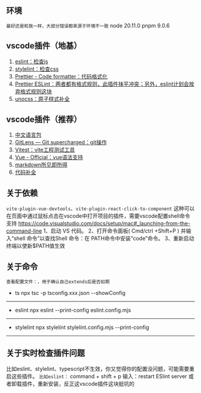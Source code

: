 ## 环境
`最好还是和我一样，大部分错误都来源于环境不一致`
node 20.11.0
pnpm 9.0.6

## vscode插件（地基）
1. [eslint：检查js](https://marketplace.visualstudio.com/items?itemName=dbaeumer.vscode-eslint)
2. [stylelint：检查css](https://marketplace.visualstudio.com/items?itemName=stylelint.vscode-stylelint)
3. [Prettier - Code formatter：代码格式化](https://marketplace.visualstudio.com/items?itemName=esbenp.prettier-vscode)
4. [Prettier ESLint：两者都有格式规则，此插件抹平冲突；另外，eslint计划会放弃格式规则这块](https://marketplace.visualstudio.com/items?itemName=rvest.vs-code-prettier-eslint)
5. [unocss：原子样式补全](https://marketplace.visualstudio.com/items?itemName=antfu.unocss)

## vscode插件（推荐）
1. [中文语言包](https://marketplace.visualstudio.com/items?itemName=MS-CEINTL.vscode-language-pack-zh-hans)
2. [GitLens — Git supercharged：git操作](https://marketplace.visualstudio.com/items?itemName=eamodio.gitlens)
3. [Vitest：vite工程测试工具](https://marketplace.visualstudio.com/items?itemName=vitest.explorer)
4. [Vue - Official：vue语法支持](https://marketplace.visualstudio.com/items?itemName=Vue.volar)
5. [markdown所见即所得](https://marketplace.visualstudio.com/items?itemName=yzhang.markdown-all-in-one)
6. [代码补全](https://marketplace.visualstudio.com/items?itemName=VisualStudioExptTeam.vscodeintellicode)

## 关于依赖
`vite-plugin-vue-devtools`、`vite-plugin-react-click-to-component`
这种可以在页面中通过鼠标点击在vscode中打开项目的插件，需要vscode配置shell命令支持
https://code.visualstudio.com/docs/setup/mac#_launching-from-the-command-line
1、启动 VS 代码。
2、打开命令面板( Cmd/ctrl +Shift+P ) 并输入“shell 命令”以查找Shell 命令：在 PATH命令中安装“code”命令。
3、重新启动终端以使新$PATH值生效

## 关于命令
`查看配置文件：，用于确认自己extends后是否如期`

- ts
npx tsc -p tsconfig.xxx.json --showConfig
___
- eslint
npx eslint --print-config eslint.config.mjs
___
- stylelint
 npx stylelint stylelint.config.mjs --print-config
___
## 关于实时检查插件问题
比如eslint、stylelint、typescript不生效，你又觉得你的配置没问题，可能需要重启这些插件。
`比如eslint：`
 command + shift + p 输入：restart ESlint server
 或者卸载插件，重新安装，反正这vscode插件这块挺坑的
